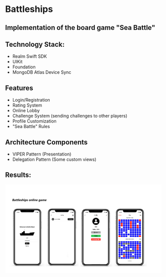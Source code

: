 # Battleships

## Implementation of the board game "Sea Battle"

## Technology Stack:
* Realm Swift SDK
* UIKit
* Foundation
* MongoDB Atlas Device Sync

## Features
* Login/Registration
* Rating System
* Online Lobby
* Challenge System (sending challenges to other players)
* Profile Customization
* "Sea Battle" Rules

## Architecture Components
* VIPER Pattern (Presentation)
* Delegation Pattern (Some custom views)

## Results:
![alt_text](./Materials/Battleships.jpg)
